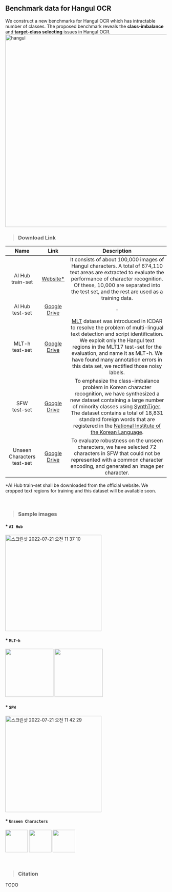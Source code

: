 ## Benchmark data for Hangul OCR

We construct a new benchmarks for Hangul OCR which has intractable number of classes. The proposed benchmark reveals the
**class-imbalance** and **target-class selecting** issues in Hangul OCR. 
<img width="600" alt="hangul" src="https://user-images.githubusercontent.com/34879386/179895019-09831f14-6fe0-438f-8ad6-35a4526d0ff5.png">


> ### Download Link
|Name|Link|Description
|:---:|:---:|:---:|
|AI Hub<br/> train-set|[Website*](https://aihub.or.kr/aihubdata/data/view.do?currMenu=115&topMenu=100&aihubDataSe=realm&dataSetSn=105#:~:text=316%20%EB%8B%A4%EC%9A%B4%EB%A1%9C%EB%93%9C%20%3A%2086-,%EB%8B%A4%EC%9A%B4%EB%A1%9C%EB%93%9C,-%EC%83%98%ED%94%8C%20%EB%8D%B0%EC%9D%B4%ED%84%B0)|It consists of about 100,000 images of Hangul characters. A total of 674,110 text areas are extracted to evaluate the performance of character recognition. Of these, 10,000 are separated into the test set, and the rest are used as a training data.|
|AI Hub<br/> test-set|[Google Drive](https://drive.google.com/file/d/1D4tN_69CRWFPi286fDbxYvntKvo9OkF8/view?usp=sharing)|-|
|MLT-h <br/>test-set|[Google Drive](https://drive.google.com/file/d/1b2PgWI1PybtU4epeljIROpcC_Vo9gEgl/view?usp=sharing)|[MLT](https://rrc.cvc.uab.es/?ch=8) dataset was introduced in ICDAR to resolve the problem of multi-lingual text detection and script identification. We exploit only the Hangul text regions in the MLT17 test-set for the evaluation, and name it as MLT-h. We have found many annotation errors in this data set, we rectified those noisy labels.|
|SFW <br/>test-set|[Google Drive](https://drive.google.com/file/d/1oBFPk3Ke8iLsUfiMAgxCjK_GO-41gAN3/view?usp=sharing)|To emphasize the class-imbalance problem in Korean character recognition, we have synthesized a new dataset containing a large number of minority classes using [SynthTiger](https://github.com/clovaai/synthtiger). The dataset contains a total of 18,831 standard foreign words that are registered in the [National Institute of the Korean Language](https://stdict.korean.go.kr/main/main.do).|
|Unseen Characters <br/>test-set|[Google Drive](https://drive.google.com/file/d/163mrhOq2Pom0Y4CDHC7LqCHHo5yGnvgE/view?usp=sharing)|To evaluate robustness on the unseen characters, we have selected 72 characters in SFW that could not be represented with a common character encoding, and generated an image per character. |

*AI Hub train-set shall be downloaded from the official website. We cropped text regions for training and this dataset will be available soon.

<br/>

> ### Sample images
#### * `AI Hub` 
<img width="300" alt="스크린샷 2022-07-21 오전 11 37 10" src="https://user-images.githubusercontent.com/8290383/180117903-5bfc55a6-969a-4d4e-b4bd-a9f55665a761.png">

#### * `MLT-h`
<img width="150" src="https://user-images.githubusercontent.com/34879386/180130563-3e30cc3b-b0ab-4871-83df-08c1d6b25019.png"> <img width="150" src="https://user-images.githubusercontent.com/34879386/180130579-1ce64a12-6443-488a-ad4f-e934e29ea1ac.png">

#### * `SFW` 
<img width="300" alt="스크린샷 2022-07-21 오전 11 42 29" src="https://user-images.githubusercontent.com/8290383/180118543-7fd931a8-35b1-480e-8c33-53ccb91baef9.png">

#### * `Unseen Characters`
<img width="70" src="https://user-images.githubusercontent.com/34879386/177490243-ae37b295-3a2d-45d4-a8a7-9c4cf34e9510.png"> <img width="70" src="https://user-images.githubusercontent.com/34879386/177490292-99662d7c-62ed-46c1-9f45-ab99e0843312.png"> <img width="70" src="https://user-images.githubusercontent.com/34879386/177490316-f4df4070-e6fe-4f6e-80ea-587fea025410.png">

<br/>

> ### Citation
TODO
